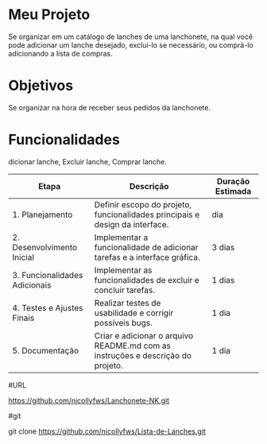 # Meu Projeto 
Se organizar em um catálogo de lanches de uma lanchonete, na qual você pode adicionar um lanche desejado, excluí-lo se necessário, ou comprá-lo adicionando a lista de compras.

# Objetivos 
Se organizar na hora de receber seus pedidos da lanchonete.

# Funcionalidades 
dicionar lanche,
Excluir lanche,
Comprar lanche.

 

| Etapa                        | Descrição                                                    | Duração Estimada |
|------------------------------|--------------------------------------------------------------|------------------|
| 1. Planejamento           | Definir escopo do projeto, funcionalidades principais e design da interface. |  dia            |
| 2. Desenvolvimento Inicial| Implementar a funcionalidade de adicionar tarefas e a interface gráfica. | 3 dias           |
| 3. Funcionalidades Adicionais | Implementar as funcionalidades de excluir e concluir tarefas. | 1 dias           |
| 4. Testes e Ajustes Finais| Realizar testes de usabilidade e corrigir possíveis bugs.    | 1 dia            |
| 5. Documentação           | Criar e adicionar o arquivo README.md com as instruções e descrição do projeto. | 1 dia

#URL

https://github.com/nicollyfws/Lanchonete-NK.git

#git

git clone https://github.com/nicollyfws/Lista-de-Lanches.git
